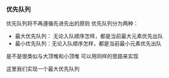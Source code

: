 ### 优先队列
优先队列将不再遵循先进先出的原则
优先队列分为两种：
* 最大优先队列： 无论入队顺序怎样，都是当前最大元素优先出队
* 最小优先队列：无论入队顺序怎样，都是当前最小元素优先出队

是不是很类似与大顶堆和小顶堆
可以用同样的思路来实现

这里我们实现一个最大优先队列